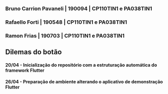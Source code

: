 ### Bruno Carrion Pavaneli | 190094 | CP110TIN1 e PA038TIN1
### Rafaello Forti | 190548 | CP110TIN1 e PA038TIN1
### Ramon Frias | 190703 | CP110TIN1 e PA038TIN1

## Dilemas do botão

#### 20/04 - Inicialização do repositório com a estruturação automática do framework Flutter
#### 26/04 - Preparação de ambiente alterando o aplicativo de demonstração Flutter
